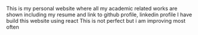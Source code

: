 This is my personal website where all my academic related works are shown
including my resume and link to github profile, linkedin profile
I have build this website using react
This is not perfect but i am improving most often